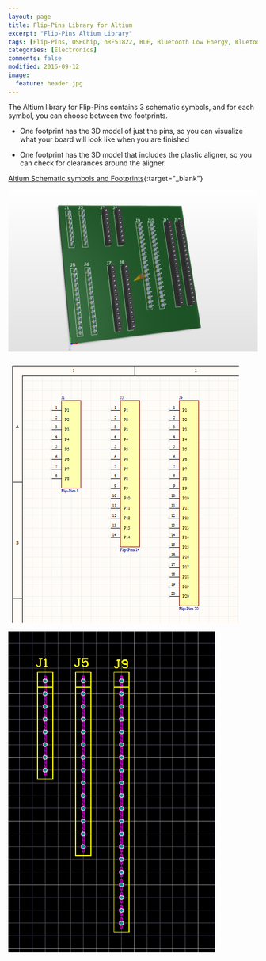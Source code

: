 ```yaml
---
layout: page
title: Flip-Pins Library for Altium
excerpt: "Flip-Pins Altium Library"
tags: [Flip-Pins, OSHChip, nRF51822, BLE, Bluetooth Low Energy, Bluetooth Smart]
categories: [Electronics]
comments: false
modified: 2016-09-12
image:
  feature: header.jpg
---
```


The Altium library for Flip-Pins contains 3 schematic symbols, and for
each symbol, you can choose between two footprints.

* One footprint has the 3D model of just the pins, so you can visualize
  what your board will look like when you are finished

* One footprint has the 3D model that includes the plastic aligner, so
  you can check for clearances around the aligner.

[Altium Schematic symbols and Footprints](/products/Flip-Pins_Altium_Symbols_and_Footprints_2016_09_12.zip){:target="_blank"}

![](/images/PCB_with_all_sizes_Altium.png)

![](/images/Flip-Pins_Altium_Symbols.png)

![](/images/Flip-Pins_Altium_Footprints.png)
